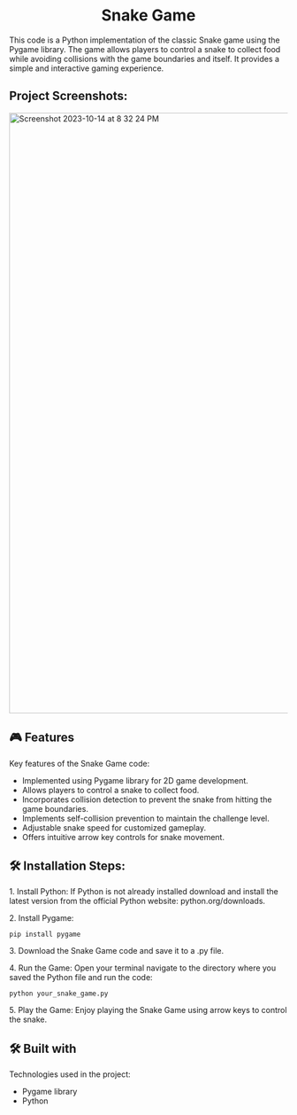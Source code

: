 <h1 align="center" id="title">Snake Game</h1>

<p id="description">This code is a Python implementation of the classic Snake game using the Pygame library. The game allows players to control a snake to collect food while avoiding collisions with the game boundaries and itself. It provides a simple and interactive gaming experience.</p>

<h2>Project Screenshots:</h2>

<img width="1084" alt="Screenshot 2023-10-14 at 8 32 24 PM" src="https://github.com/purvasharma30/SnakeGame/assets/86892946/7d031367-974f-423d-b74f-706c5e326175">


<h2>🎮 Features</h2>

Key features of the Snake Game code:

*   Implemented using Pygame library for 2D game development.
*   Allows players to control a snake to collect food.
*   Incorporates collision detection to prevent the snake from hitting the game boundaries.
*   Implements self-collision prevention to maintain the challenge level.
*   Adjustable snake speed for customized gameplay.
*   Offers intuitive arrow key controls for snake movement.

<h2>🛠️ Installation Steps:</h2>

<p>1. Install Python: If Python is not already installed download and install the latest version from the official Python website: python.org/downloads.</p>

<p>2. Install Pygame:</p>

```
pip install pygame
```

<p>3. Download the Snake Game code and save it to a .py file.</p>

<p>4. Run the Game: Open your terminal navigate to the directory where you saved the Python file and run the code:</p>

```
python your_snake_game.py
```

<p>5. Play the Game: Enjoy playing the Snake Game using arrow keys to control the snake.</p>

<h2>🛠️ Built with</h2>

Technologies used in the project:

*   Pygame library
*   Python
